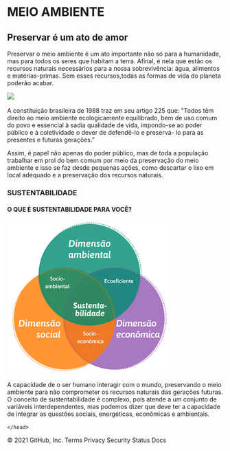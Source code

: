 <!DOCTYPE html>
<html lang="en">
<head>
    <meta charset="UTF-8">
        <title>MEIO AMBIENTE E SUSTENTABILIDADE</title>
        <body>
            <h1>MEIO AMBIENTE</h1>
            <h2>Preservar é um ato de amor</h2>
            <p>Preservar o meio ambiente é um ato importante não só para a humanidade, mas para todos os seres que habitam a terra.
                Afinal, é nela que estão os recursos naturais necessários para a nossa sobrevivência: água, alimentos e matérias-primas. Sem esses recursos,todas as formas de vida do planeta poderão acabar.
                </p>
                <img src="https://services.meteored.com/img/article/dia-mundial-del-medio-ambiente-el-planeta-necesita-que-nos-convirtamos-en-la-generacion-restauracion-340781-1_768.jpeg" >
                <p>A constituição brasileira de 1988 traz em seu artigo 225 que:
                    "Todos têm direito ao meio ambiente ecologicamente equilibrado, bem de uso comum do povo e essencial à sadia qualidade de vida, impondo-se ao poder público e à coletividade o dever de defendê-lo e preservá- lo para as presentes e futuras gerações.”
                    </p>
                    <p>Assim, é papel não apenas do poder público, mas de toda a população trabalhar em prol do bem comum por meio da preservação do meio ambiente e isso se faz desde pequenas ações, como descartar o lixo em local adequado e a preservação dos recursos naturais.
                    </p>
                <h3>SUSTENTABILIDADE</h3>
                <h4>O QUE É SUSTENTABILIDADE PARA VOCÊ?</h4>
                <IMg src="sustentabilidade.jpg">
                  <p>A capacidade de o ser humano interagir com o mundo, preservando o meio ambiente para não comprometer os recursos naturais das gerações futuras. O conceito de sustentabilidade é complexo, pois atende a um conjunto de variáveis interdependentes, mas podemos dizer que deve ter a capacidade de integrar as questões sociais, energéticas, econômicas e ambientais.
                </p>
        </body>

    </head>
</html>
© 2021 GitHub, Inc.
Terms
Privacy
Security
Status
Docs

